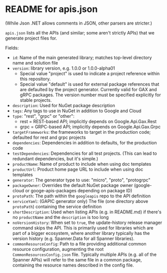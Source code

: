 # README for apis.json

(While Json .NET allows comments in JSON, other parsers are stricter.)


`apis.json` lists all the APIs (and similar; some aren't strictly
APIs) that we generate project files for.

Fields:

- `id`: Name of the main generated library; matches top-level directory name and solution file
- `version`: library version, e.g. 1.0.0 or 1.0.0-alpha01
  - Special value "project" is used to indicate a project reference within this repository.
  - Special value "default" is used for external package references that are defaulted by
    the project generator. Currently valid for GAX and gRPC packages. The version number
    must be specified explicitly for stable projects.
- `description`: Used for NuGet package description
- `tags`: Any tags to use in NuGet in addition to Google and Cloud
- `type`: "rest", "grpc" or "other":
  - rest = REST-based API; implicitly depends on Google.Api.Gax.Rest
  - grpc = GRPC-based API; implicitly depends on Google.Api.Gax.Grpc
- `targetFrameworks`: the frameworks to target in the production code; defaulted for rest and grpc projects
- `dependencies`: Dependencies in addition to defaults, for the production code
- `testDependencies`: Dependencies for all test projects. (This can lead to redundant dependencies, but it's simple.)
- `productName`: Name of product to include when using doc templates
- `productUrl`: Product home page URL to include when using doc templates
- `generator`: The generator type to use: "micro", "proto", "protogrpc"
- `packageOwner`: Overrides the default NuGet package owner (google-cloud or googe-apis-packages depending on package ID)
- `protoPath`: The path within the `googleapis` repo to the API definition
- `serviceYaml`: (GAPIC generator only) The file (one directory above `protoPath`) containing the service definition
- `shortDescription`: Used when listing APIs (e.g. in README.md) if there's no `productName` and the `description` is too long
- `noVersionHistory`: When set to `true`, the update-history release manager command skips the API.
  This is primarily used for libraries which are part of a bigger ecosystem, where
  another library typically has the version history (e.g. Spanner.Data for all Spanner libraries).
- `commonResourceConfig`: Path to a file providing additional common
  resource configuration, augmenting the root `CommonResourcesConfig.json` file. Typically multiple APIs (e.g. all of
  the Spanner APIs) will refer to the same file in a common package, containing the resource names described in the config file.
